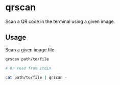 qrscan
====

Scan a QR code in the terminal using a given image.

## Usage

Scan a given image file

```sh
qrscan path/to/file

# Or read from stdin

cat path/to/file | qrscan -
```
